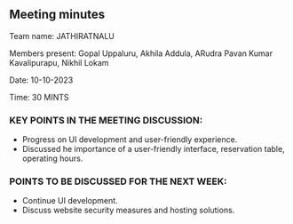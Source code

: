 ## Meeting minutes

Team name: JATHIRATNALU

Members present: Gopal Uppaluru, Akhila Addula, ARudra Pavan Kumar Kavalipurapu, Nikhil Lokam

Date: 10-10-2023

Time: 30 MINTS

### KEY POINTS IN THE MEETING DISCUSSION:

-	Progress on UI development and user-friendly experience.
-	Discussed he importance of a user-friendly interface, reservation table, operating hours.
 
### POINTS TO BE DISCUSSED FOR THE NEXT WEEK: 

-	Continue UI development.
-	Discuss website security measures and hosting solutions.